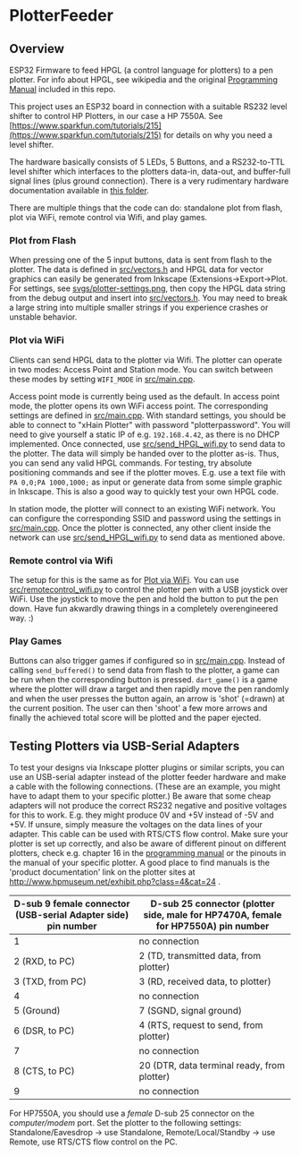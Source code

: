 # PlotterFeeder

## Overview 

ESP32 Firmware to feed HPGL (a control language for plotters) to a pen plotter. For info about HPGL, see wikipedia and the original [Programming Manual](https://raw.githubusercontent.com/xHain-hackspace/PlotterFeeder/master/7550A_ProgrammingManual_OCR.pdf) included in this repo.

This project uses an ESP32 board in connection with a suitable RS232 level shifter to control HP Plotters, in our case a HP 7550A. See [https://www.sparkfun.com/tutorials/215](https://www.sparkfun.com/tutorials/215) for details on why you need a level shifter.

The hardware basically consists of 5 LEDs, 5 Buttons, and a RS232-to-TTL level shifter which interfaces to the plotters data-in, data-out, and buffer-full signal lines (plus ground connection). There is a very rudimentary hardware documentation available in [this folder](hardware).

There are multiple things that the code can do: standalone plot from flash, plot via WiFi, remote control via Wifi, and play games.

### Plot from Flash

When pressing one of the 5 input buttons, data is sent from flash to the plotter. The data is defined in [src/vectors.h](src/vectors.h) and HPGL data for vector graphics can easily be generated from Inkscape (Extensions->Export->Plot. For settings, see [svgs/plotter-settings.png](svgs/plotter-settings.png), then copy the HPGL data string from the debug output and insert into [src/vectors.h](src/vectors.h). You may need to break a large string into multiple smaller strings if you experience crashes or unstable behavior.

### Plot via WiFi

Clients can send HPGL data to the plotter via Wifi. The plotter can operate in two modes: Access Point and Station mode. You can switch between these modes by setting `WIFI_MODE` in [src/main.cpp](src/main.cpp#L33).

Access point mode is currently being used as the default. In access point mode, the plotter opens its own WiFi access point. The corresponding settings are defined in [src/main.cpp](src/main.cpp#L34-L38). With standard settings, you should be able to connect to "xHain Plotter" with password "plotterpassword". You will need to give yourself a static IP of e.g. `192.168.4.42`, as there is no DHCP implemented. Once connected, use [src/send_HPGL_wifi.py](src/send_HPGL_wifi.py) to send data to the plotter. The data will simply be handed over to the plotter as-is. Thus, you can send any valid HPGL commands. For testing, try absolute positioning commands and see if the plotter moves. E.g. use a text file with `PA 0,0;PA 1000,1000;` as input or generate data from some simple graphic in Inkscape. This is also a good way to quickly test your own HPGL code.

In station mode, the plotter will connect to an existing WiFi network. You can configure the corresponding SSID and password using the settings in [src/main.cpp](src/main.cpp#L34-L36). Once the plotter is connected, any other client inside the network can use [src/send_HPGL_wifi.py](src/send_HPGL_wifi.py) to send data as mentioned above.

### Remote control via Wifi

The setup for this is the same as for [Plot via WiFi](#plot-via-wifi). You can use [src/remotecontrol_wifi.py](src/remotecontrol_wifi.py) to control the plotter pen with a USB joystick over WiFi. Use the joystick to move the pen and hold the button to put the pen down. Have fun akwardly drawing things in a completely overengineered way. :)

### Play Games

Buttons can also trigger games if configured so in [src/main.cpp](src/main.cpp). Instead of calling `send_buffered()` to send data from flash to the plotter, a game can be run when the corresponding button is pressed. `dart_game()` is a game where the plotter will draw a target and then rapidly move the pen randomly and when the user presses the button again, an arrow is 'shot' (=drawn) at the current position. The user can then 'shoot' a few more arrows and finally the achieved total score will be plotted and the paper ejected.

## Testing Plotters via USB-Serial Adapters

To test your designs via Inkscape plotter plugins or similar scripts, you can use an USB-serial adapter instead of the plotter feeder hardware and make a cable with the following connections. (These are an example, you might have to adapt them to your specific plotter.) Be aware that some cheap adapters will not produce the correct RS232 negative and positive voltages for this to work. E.g. they might produce 0V and +5V instead of -5V and +5V. If unsure, simply measure the voltages on the data lines of your adapter. This cable can be used with RTS/CTS flow control. Make sure your plotter is set up correctly, and also be aware of different pinout on different plotters, check e.g. chapter 16 in the [programming manual](https://raw.githubusercontent.com/xHain-hackspace/PlotterFeeder/master/7550A_ProgrammingManual_OCR.pdf) or the pinouts in the manual of your specific plotter. A good place to find manuals is the 'product documentation' link on the plotter sites at http://www.hpmuseum.net/exhibit.php?class=4&cat=24 .

| D-sub 9 female connector (USB-serial Adapter side) pin number | D-sub 25 connector (plotter side, male for HP7470A, female for HP7550A) pin number |
|---------------------------------------------------------------|---------------------------------------------------|
| 1                                                             | no connection                                     |
| 2 (RXD, to PC)                                                | 2 (TD, transmitted data, from plotter)            |
| 3 (TXD, from PC)                                              | 3 (RD, received data, to plotter)                 |
| 4                                                             | no connection                                     |
| 5 (Ground)                                                    | 7 (SGND, signal ground)                           |
| 6 (DSR, to PC)                                                | 4 (RTS, request to send, from plotter)            |
| 7                                                             | no connection                                     |
| 8 (CTS, to PC)                                                | 20 (DTR, data terminal ready, from plotter)       |
| 9                                                             | no connection                                     |

For HP7550A, you should use a *female* D-sub 25 connector on the *computer/modem* port. Set the plotter to the following settings:
Standalone/Eavesdrop -> use Standalone, Remote/Local/Standby -> use Remote, use RTS/CTS flow control on the PC.

